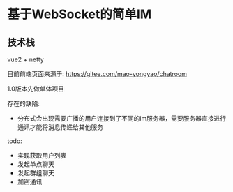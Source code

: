 # 基于WebSocket的简单IM

## 技术栈

vue2 + netty

目前前端页面来源于: https://gitee.com/mao-yongyao/chatroom

1.0版本先做单体项目

存在的缺陷:
- 分布式会出现需要广播的用户连接到了不同的im服务器，需要服务器直接进行通讯才能将消息传递给其他服务

todo:
- 实现获取用户列表
- 发起单点聊天
- 发起群组聊天
- 加密通讯
